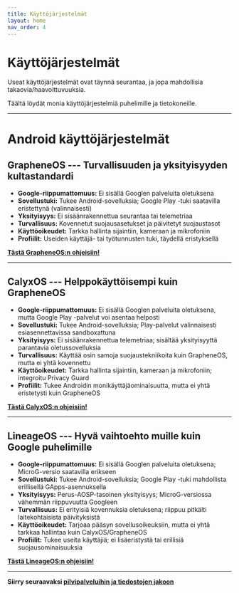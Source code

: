 ```yaml
---
title: Käyttöjärjestelmät
layout: home
nav_order: 4
---
```


# Käyttöjärjestelmät
Useat käyttöjärjestelmät ovat täynnä seurantaa, ja jopa mahdollisia takaovia/haavoittuvuuksia.

Täältä löydät monia käyttöjärjestelmiä puhelimille ja tietokoneille.

---
# Android käyttöjärjestelmät
## GrapheneOS --- Turvallisuuden ja yksityisyyden kultastandardi

 - **Google-riippumattomuus:** Ei sisällä Googlen palveluita oletuksena
 - **Sovellustuki:** Tukee Android-sovelluksia; Google Play -tuki saatavilla eristettynä (valinnaisesti)
 - **Yksityisyys:** Ei sisäänrakennettua seurantaa tai telemetriaa
 - **Turvallisuus:** Kovennetut suojausasetukset ja päivitetyt suojaustasot
 - **Käyttöoikeudet:** Tarkka hallinta sijaintiin, kameraan ja mikrofoniin
 - **Profiilit:** Useiden käyttäjä- tai työtunnusten tuki, täydellä eristyksellä

**[Tästä GrapheneOS:n ohjeisiin!]**

---
## CalyxOS --- Helppokäyttöisempi kuin GrapheneOS

 - **Google-riippumattomuus:** Ei sisällä Googlen palveluita oletuksena, mutta Google Play -palvelut voi asentaa helposti
 - **Sovellustuki:** Tukee Android-sovelluksia; Play-palvelut valinnaisesti esiasennettavissa sandboxattuna
 - **Yksityisyys:** Ei sisäänrakennettua telemetriaa; sisältää yksityisyyttä parantavia oletussovelluksia
 - **Turvallisuus:** Käyttää osin samoja suojaustekniikoita kuin GrapheneOS, mutta ei yhtä kovennettu
 - **Käyttöoikeudet:** Tarkka hallinta sijaintiin, kameraan ja mikrofoniin; integroitu Privacy Guard
 - **Profiilit:** Tukee Androidin monikäyttäjäominaisuutta, mutta ei yhtä eristetysti kuin GrapheneOS

**[Tästä CalyxOS:n ohjeisiin!]**

---
## LineageOS --- Hyvä vaihtoehto muille kuin Google puhelimille

 - **Google-riippumattomuus:** Ei sisällä Googlen palveluita oletuksena; MicroG-versio saatavilla erikseen
 - **Sovellustuki:** Tukee Android-sovelluksia; Google Play -tuki mahdollista erillisellä GApps-asennuksella
 - **Yksityisyys:** Perus-AOSP-tasoinen yksityisyys; MicroG-versiossa vähemmän riippuvuutta Googleen
 - **Turvallisuus:** Ei erityisiä kovennuksia oletuksena; riippuu pitkälti laitekohtaisista päivityksistä
 - **Käyttöoikeudet:** Tarjoaa pääsyn sovellusoikeuksiin, mutta ei yhtä tarkkaa hallintaa kuin CalyxOS/GrapheneOS
 - **Profiilit:** Tukee useita käyttäjiä; ei lisäeristystä tai erillisiä suojausominaisuuksia

**[Tästä LineageOS:n ohjeisiin!]**

---
**Siirry seuraavaksi [pilvipalveluihin ja tiedostojen jakoon]**


[Tästä GrapheneOS:n ohjeisiin!]: https://grapheneos.org/install/web
[Tästä CalyxOS:n ohjeisiin!]: https://calyxos.org/install/
[Tästä LineageOS:n ohjeisiin!]: https://wiki.lineageos.org/devices/
[pilvipalveluihin ja tiedostojen jakoon]: https://yksityisyys.fi/pilvipalvelut-ja-tiedostojen-jako.html